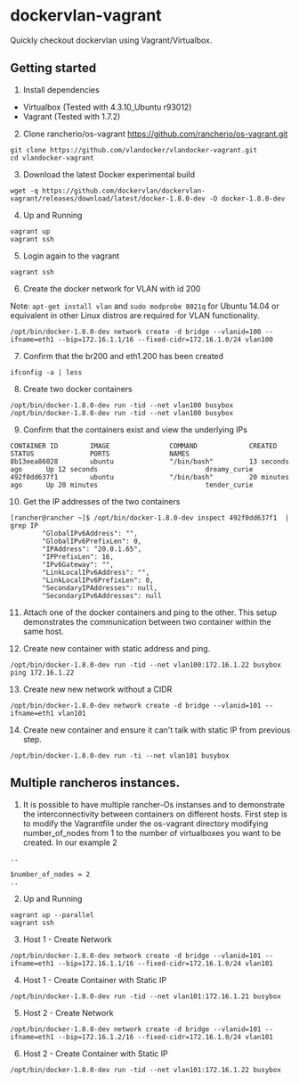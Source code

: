 # dockervlan-vagrant
Quickly checkout dockervlan using Vagrant/Virtualbox.

## Getting started
1) Install dependencies

* Virtualbox (Tested with 4.3.10_Ubuntu r93012)
* Vagrant (Tested with 1.7.2)


2) Clone rancherio/os-vagrant https://github.com/rancherio/os-vagrant.git

```
git clone https://github.com/vlandocker/vlandocker-vagrant.git
cd vlandocker-vagrant
```

3) Download the latest Docker experimental build

```
wget -q https://github.com/dockervlan/dockervlan-vagrant/releases/download/latest/docker-1.8.0-dev -O docker-1.8.0-dev
```

4) Up and Running

```
vagrant up
vagrant ssh
```

5) Login again to the vagrant
```
vagrant ssh
```

6) Create the docker network for VLAN with id 200

Note: `apt-get install vlan` and `sudo modprobe 8021q` for Ubuntu 14.04 or equivalent in other Linux distros are required for VLAN functionality.
```
/opt/bin/docker-1.8.0-dev network create -d bridge --vlanid=100 --ifname=eth1 --bip=172.16.1.1/16 --fixed-cidr=172.16.1.0/24 vlan100
```

7) Confirm that the br200 and eth1.200 has been created
```
ifconfig -a | less
```

8) Create two docker containers
```
/opt/bin/docker-1.8.0-dev run -tid --net vlan100 busybox
/opt/bin/docker-1.8.0-dev run -tid --net vlan100 busybox
```

9) Confirm that the containers exist and view the underlying IPs
```
CONTAINER ID        IMAGE               COMMAND             CREATED             STATUS              PORTS               NAMES
8b13eea86028        ubuntu              "/bin/bash"         13 seconds ago      Up 12 seconds                           dreamy_curie
492f0dd637f1        ubuntu              "/bin/bash"         20 minutes ago      Up 20 minutes                           tender_curie
```

10) Get the IP addresses of the two containers
```
[rancher@rancher ~]$ /opt/bin/docker-1.8.0-dev inspect 492f0dd637f1  | grep IP
        "GlobalIPv6Address": "",
        "GlobalIPv6PrefixLen": 0,
        "IPAddress": "20.0.1.65",
        "IPPrefixLen": 16,
        "IPv6Gateway": "",
        "LinkLocalIPv6Address": "",
        "LinkLocalIPv6PrefixLen": 0,
        "SecondaryIPAddresses": null,
        "SecondaryIPv6Addresses": null
```
11) Attach one of the docker containers and ping to the other. This setup demonstrates the communication between two container within the same host.

12) Create new container with static address and ping.

```
/opt/bin/docker-1.8.0-dev run -tid --net vlan100:172.16.1.22 busybox
ping 172.16.1.22
```

13) Create new new network without a CIDR

```
/opt/bin/docker-1.8.0-dev network create -d bridge --vlanid=101 --ifname=eth1 vlan101
```

14) Create new container and ensure it can't talk with static IP from previous step.

```
/opt/bin/docker-1.8.0-dev run -ti --net vlan101 busybox
```


## Multiple rancheros instances.

1) It is possible to have multiple rancher-Os instanses and to demonstrate the interconnectivity between containers on different hosts. First step is to modify the Vagrantfile under the os-vagrant directory modifying number_of_nodes from 1 to the number of virtualboxes you want to be created.  In our example 2

```
..

$number_of_nodes = 2
..
```

2) Up and Running

```
vagrant up --parallel
vagrant ssh
```

3) Host 1 - Create Network

```
/opt/bin/docker-1.8.0-dev network create -d bridge --vlanid=101 --ifname=eth1 --bip=172.16.1.1/16 --fixed-cidr=172.16.1.0/24 vlan101
```

4) Host 1 - Create Container with Static IP

```
/opt/bin/docker-1.8.0-dev run -tid --net vlan101:172.16.1.21 busybox
```

5) Host 2 - Create Network

```
/opt/bin/docker-1.8.0-dev network create -d bridge --vlanid=101 --ifname=eth1 --bip=172.16.1.2/16 --fixed-cidr=172.16.1.0/24 vlan101
```

6) Host 2 - Create Container with Static IP

```
/opt/bin/docker-1.8.0-dev run -tid --net vlan101:172.16.1.22 busybox
```
